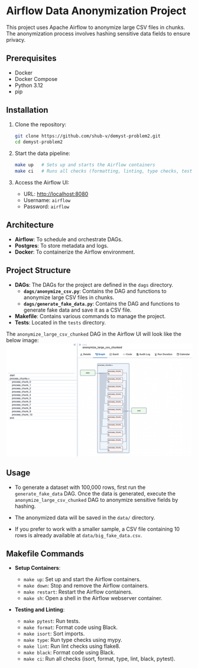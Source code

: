 # Airflow Data Anonymization Project

This project uses Apache Airflow to anonymize large CSV files in chunks. The anonymization process involves hashing sensitive data fields to ensure privacy.

## Prerequisites

- Docker
- Docker Compose
- Python 3.12
- pip

## Installation

1. Clone the repository:
    ```sh
    git clone https://github.com/shub-v/demyst-problem2.git
    cd demyst-problem2
    ```

2. Start the data pipeline:
    ```sh
    make up   # Sets up and starts the Airflow containers
    make ci   # Runs all checks (formatting, linting, type checks, tests)
    ```

3. Access the Airflow UI:
    - URL: [http://localhost:8080](http://localhost:8080)
    - Username: `airflow`
    - Password: `airflow`

## Architecture

- **Airflow**: To schedule and orchestrate DAGs.
- **Postgres**: To store metadata and logs.
- **Docker**: To containerize the Airflow environment.


## Project Structure

- **DAGs**: The DAGs for the project are defined in the `dags` directory.
  - **`dags/anonymize_csv.py`**: Contains the DAG and functions to anonymize large CSV files in chunks.
  - **`dags/generate_fake_data.py`**: Contains the DAG and functions to generate fake data and save it as a CSV file.
- **Makefile**: Contains various commands to manage the project.
- **Tests**: Located in the `tests` directory.

The `anonymize_large_csv_chunked` DAG in the Airflow UI will look like the below image:
![Project Architecture](assets/img.png)

## Usage

- To generate a dataset with 100,000 rows, first run the `generate_fake_data` DAG. Once the data is generated, execute the `anonymize_large_csv_chunked` DAG to anonymize sensitive fields by hashing.
- The anonymized data will be saved in the `data/` directory.

- If you prefer to work with a smaller sample, a CSV file containing 10 rows is already available at `data/big_fake_data.csv`.

## Makefile Commands

- **Setup Containers**:
    - `make up`: Set up and start the Airflow containers.
    - `make down`: Stop and remove the Airflow containers.
    - `make restart`: Restart the Airflow containers.
    - `make sh`: Open a shell in the Airflow webserver container.


- **Testing and Linting**:
    - `make pytest`: Run tests.
    - `make format`: Format code using Black.
    - `make isort`: Sort imports.
    - `make type`: Run type checks using mypy.
    - `make lint`: Run lint checks using flake8.
    - `make black`: Format code using Black.
    - `make ci`: Run all checks (isort, format, type, lint, black, pytest).
